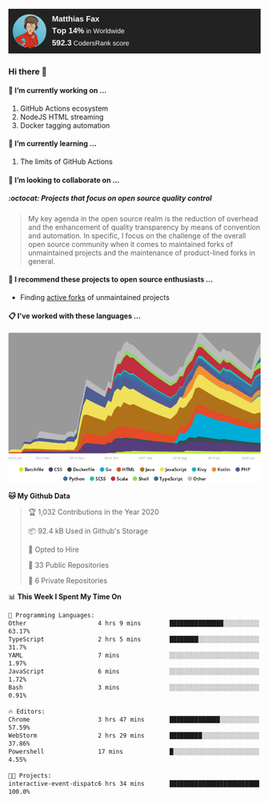 [![Codersrank](assets/img/badge.png)](https://profile.codersrank.io/user/matfax)

### Hi there 👋

#### 🔭 I’m currently working on ...

1. GitHub Actions ecosystem
1. NodeJS HTML streaming
1. Docker tagging automation

#### 🌱 I’m currently learning ...

1. The limits of GitHub Actions

#### 👯 I’m looking to collaborate on ...

##### :octocat: Projects that focus on open source quality control
> My key agenda in the open source realm is the reduction of overhead and the enhancement of quality transparency by means of convention and automation. In specific, I focus on the challenge of the overall open source community when it comes to maintained forks of unmaintained projects and the maintenance of product-lined forks in general.

#### :rocket: I recommend these projects to open source enthusiasts ...

* Finding [active forks](https://github.com/techgaun/active-forks) of unmaintained projects

#### :clipboard: I've worked with these languages ...

[![Codersrank](assets/img/languages.png)](https://profile.codersrank.io/user/matfax)

<!--START_SECTION:waka-->
**🐱 My Github Data** 

> 🏆 1,032 Contributions in the Year 2020
 > 
> 📦 92.4 kB Used in Github's Storage 
 > 
> 💼 Opted to Hire
 > 
> 📜 33 Public Repositories
 > 
> 🔑 6 Private Repositories 

📊 **This Week I Spent My Time On** 

```text
💬 Programming Languages: 
Other                    4 hrs 9 mins        ███████████████░░░░░░░░░░   63.17% 
TypeScript               2 hrs 5 mins        ████████░░░░░░░░░░░░░░░░░   31.7% 
YAML                     7 mins              ░░░░░░░░░░░░░░░░░░░░░░░░░   1.97% 
JavaScript               6 mins              ░░░░░░░░░░░░░░░░░░░░░░░░░   1.72% 
Bash                     3 mins              ░░░░░░░░░░░░░░░░░░░░░░░░░   0.91%

🔥 Editors: 
Chrome                   3 hrs 47 mins       ██████████████░░░░░░░░░░░   57.59% 
WebStorm                 2 hrs 29 mins       █████████░░░░░░░░░░░░░░░░   37.86% 
Powershell               17 mins             █░░░░░░░░░░░░░░░░░░░░░░░░   4.55%

🐱‍💻 Projects: 
interactive-event-dispatc6 hrs 34 mins       █████████████████████████   100.0%

```


<!--END_SECTION:waka-->

<!--
**matfax/matfax** is a ✨ _special_ ✨ repository because its `README.md` (this file) appears on your GitHub profile.

Here are some ideas to get you started:

- 🔭 I’m currently working on ...
- 🌱 I’m currently learning ...
- 👯 I’m looking to collaborate on ...
- 🤔 I’m looking for help with ...
- 💬 Ask me about ...
- 📫 How to reach me: ...
- 😄 Pronouns: ...
- ⚡ Fun fact: ...
-->
